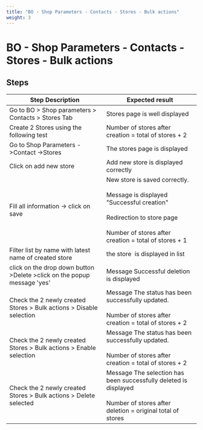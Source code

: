 ```yaml
---
title: "BO - Shop Parameters - Contacts - Stores - Bulk actions"
weight: 3
---
```


# BO - Shop Parameters - Contacts - Stores - Bulk actions
## Steps
| Step Description | Expected result |
| ----- | ----- |
| Go to BO > Shop parameters > Contacts > Stores Tab | Stores page is well displayed |
| Create 2 Stores using the following test | Number of stores after creation = total of stores + 2 |
| Go to Shop Parameters ->Contact ->Stores | The stores page is displayed |
| Click on add new store | Add new store is displayed correctly |
| Fill all information -> click on save | New store is saved correctly.<br><br>Message is displayed "Successful creation"<br><br>Redirection to store page<br><br>Number of stores after creation = total of stores + 1 |
| Filter list by name with latest name of created store | the store  is displayed in list |
| click on the drop down button >Delete >click on the popup message 'yes' | Message Successful deletion is displayed |
| Check the 2 newly created Stores > Bulk actions > Disable  selection | Message The status has been successfully updated.<br><br>Number of stores after creation = total of stores + 2 |
| Check the 2 newly created Stores > Bulk actions > Enable  selection | Message The status has been successfully updated.<br><br>Number of stores after creation = total of stores + 2 |
| Check the 2 newly created Stores > Bulk actions > Delete  selected | Message The selection has been successfully deleted is displayed<br><br>Number of stores after deletion = original total of stores |
